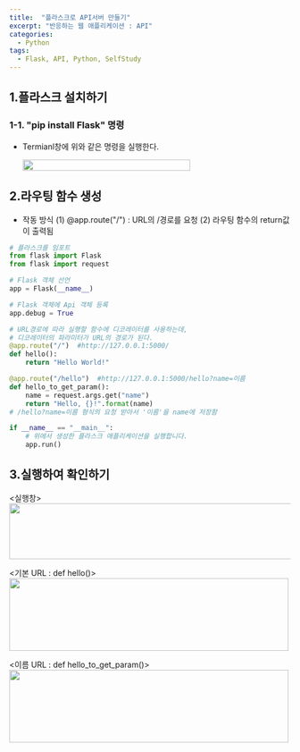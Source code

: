 ```yaml
---
title:  "플라스크로 API서버 만들기"
excerpt: "반응하는 웹 애플리케이션 : API"
categories:
  - Python
tags:
  - Flask, API, Python, SelfStudy
---
```


## 1.플라스크 설치하기
### 1-1. "pip install Flask" 명령
- Termianl창에 위와 같은 명령을 실행한다.

  <img src="https://user-images.githubusercontent.com/87592790/189474530-b8ff874c-121d-4393-95b3-fad9ba568364.png" width="300" height="20">
  
## 2.라우팅 함수 생성
- 작동 방식
  (1) @app.route("/") : URL의 /경로를 요청
  (2) 라우팅 함수의 return값이 출력됨
  
```python
# 플라스크를 임포트
from flask import Flask
from flask import request

# Flask 객체 선언
app = Flask(__name__)

# Flask 객체에 Api 객체 등록
app.debug = True

# URL경로에 따라 실행할 함수에 디코레이터를 사용하는데,
# 디코레이터의 파라미터가 URL의 경로가 된다.
@app.route("/")  #http://127.0.0.1:5000/
def hello():
    return "Hello World!"

@app.route("/hello")  #http://127.0.0.1:5000/hello?name=이름
def hello_to_get_param():
    name = request.args.get("name")
    return "Hello, {}!".format(name)
# /hello?name=이름 형식의 요청 받아서 '이름'을 name에 저장함

if __name__ == "__main__":
    # 위에서 생성한 플라스크 애플리케이션을 실행합니다.
    app.run()
```
  
## 3.실행하여 확인하기
<실행창>
<img src="https://user-images.githubusercontent.com/87592790/189488432-d774e7a8-85f3-494a-98b0-ddfb25ae50c1.png" width="600" height="100">

<기본 URL : def hello()>
<img src="https://user-images.githubusercontent.com/87592790/189488431-d14d433a-f32c-4738-a496-1c1c2ba2fe92.png" width="500" height="130">

<이름 URL : def hello_to_get_param()>
<img src="https://user-images.githubusercontent.com/87592790/189488428-a95a244c-e263-45be-8ac7-827603e7c579.png" width="500" height="130">

  
  

